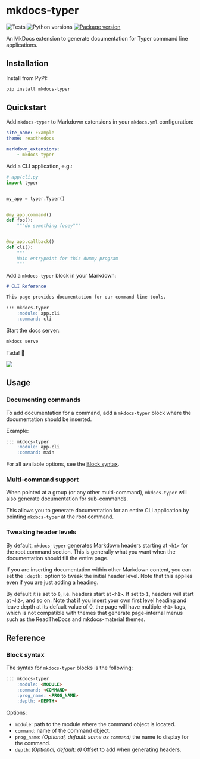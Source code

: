 # mkdocs-typer

![Tests](https://github.com/bruce-szalwinski/mkdocs-typer/workflows/Tests/badge.svg?branch=main)
![Python versions](https://img.shields.io/pypi/pyversions/mkdocs-typer.svg)
[![Package version](https://badge.fury.io/py/mkdocs-typer.svg)](https://pypi.org/project/mkdocs-typer)

An MkDocs extension to generate documentation for Typer command line applications.

## Installation

Install from PyPI:

```bash
pip install mkdocs-typer
```

## Quickstart

Add `mkdocs-typer` to Markdown extensions in your `mkdocs.yml` configuration:

```yaml
site_name: Example
theme: readthedocs

markdown_extensions:
    - mkdocs-typer
```

Add a CLI application, e.g.:

```python
# app/cli.py
import typer


my_app = typer.Typer()


@my_app.command()
def foo():
    """do something fooey"""


@my_app.callback()
def cli():
    """
    Main entrypoint for this dummy program
    """
```

Add a `mkdocs-typer` block in your Markdown:

```markdown
# CLI Reference

This page provides documentation for our command line tools.

::: mkdocs-typer
    :module: app.cli
    :command: cli
```

Start the docs server:

```bash
mkdocs serve
```

Tada! 💫

![](https://raw.githubusercontent.com/bruce-szalwinski/mkdocs-typer/master/docs/example.png)

## Usage

### Documenting commands

To add documentation for a command, add a `mkdocs-typer` block where the documentation should be inserted.

Example:

```markdown
::: mkdocs-typer
    :module: app.cli
    :command: main
```

For all available options, see the [Block syntax](#block-syntax).

### Multi-command support

When pointed at a group (or any other multi-command), `mkdocs-typer` will also generate documentation for sub-commands.

This allows you to generate documentation for an entire CLI application by pointing `mkdocs-typer` at the root command.

### Tweaking header levels

By default, `mkdocs-typer` generates Markdown headers starting at `<h1>` for the root command section. This is generally what you want when the documentation should fill the entire page.

If you are inserting documentation within other Markdown content, you can set the `:depth:` option to tweak the initial header level. Note that this applies even if you are just adding a heading.

By default it is set to `0`, i.e. headers start at `<h1>`. If set to `1`, headers will start at `<h2>`, and so on. Note that if you insert your own first level heading and leave depth at its default value of 0, the page will have multiple `<h1>` tags, which is not compatible with themes that generate page-internal menus such as the ReadTheDocs and mkdocs-material themes.

## Reference

### Block syntax

The syntax for `mkdocs-typer` blocks is the following:

```markdown
::: mkdocs-typer
    :module: <MODULE>
    :command: <COMMAND>
    :prog_name: <PROG_NAME>
    :depth: <DEPTH>
```

Options:

- `module`: path to the module where the command object is located.
- `command`: name of the command object.
- `prog_name`: _(Optional, default: same as `command`)_ the name to display for the command.
- `depth`: _(Optional, default: `0`)_ Offset to add when generating headers.
